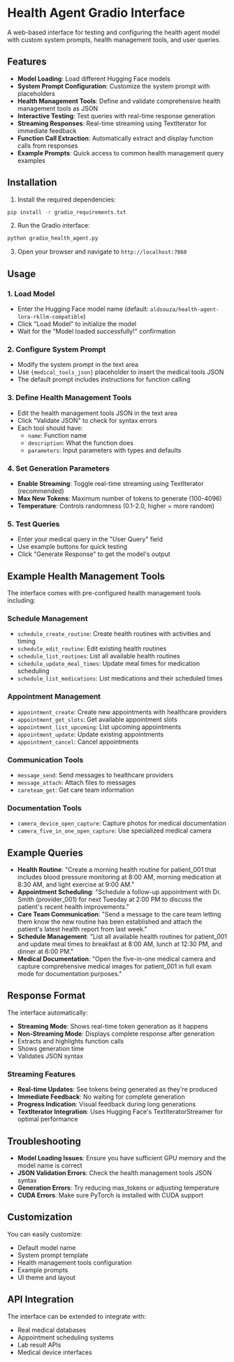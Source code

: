 # Health Agent Gradio Interface

A web-based interface for testing and configuring the health agent model with custom system prompts, health management tools, and user queries.

## Features

- **Model Loading**: Load different Hugging Face models
- **System Prompt Configuration**: Customize the system prompt with placeholders
- **Health Management Tools**: Define and validate comprehensive health management tools as JSON
- **Interactive Testing**: Test queries with real-time response generation
- **Streaming Responses**: Real-time streaming using TextIterator for immediate feedback
- **Function Call Extraction**: Automatically extract and display function calls from responses
- **Example Prompts**: Quick access to common health management query examples

## Installation

1. Install the required dependencies:
```bash
pip install -r gradio_requirements.txt
```

2. Run the Gradio interface:
```bash
python gradio_health_agent.py
```

3. Open your browser and navigate to `http://localhost:7860`

## Usage

### 1. Load Model
- Enter the Hugging Face model name (default: `aldsouza/health-agent-lora-rkllm-compatible`)
- Click "Load Model" to initialize the model
- Wait for the "Model loaded successfully!" confirmation

### 2. Configure System Prompt
- Modify the system prompt in the text area
- Use `{medical_tools_json}` placeholder to insert the medical tools JSON
- The default prompt includes instructions for function calling

### 3. Define Health Management Tools
- Edit the health management tools JSON in the text area
- Click "Validate JSON" to check for syntax errors
- Each tool should have:
  - `name`: Function name
  - `description`: What the function does
  - `parameters`: Input parameters with types and defaults

### 4. Set Generation Parameters
- **Enable Streaming**: Toggle real-time streaming using TextIterator (recommended)
- **Max New Tokens**: Maximum number of tokens to generate (100-4096)
- **Temperature**: Controls randomness (0.1-2.0, higher = more random)

### 5. Test Queries
- Enter your medical query in the "User Query" field
- Use example buttons for quick testing
- Click "Generate Response" to get the model's output

## Example Health Management Tools

The interface comes with pre-configured health management tools including:

### Schedule Management
- `schedule_create_routine`: Create health routines with activities and timing
- `schedule_edit_routine`: Edit existing health routines
- `schedule_list_routines`: List all available health routines
- `schedule_update_meal_times`: Update meal times for medication scheduling
- `schedule_list_medications`: List medications and their scheduled times

### Appointment Management
- `appointment_create`: Create new appointments with healthcare providers
- `appointment_get_slots`: Get available appointment slots
- `appointment_list_upcoming`: List upcoming appointments
- `appointment_update`: Update existing appointments
- `appointment_cancel`: Cancel appointments

### Communication Tools
- `message_send`: Send messages to healthcare providers
- `message_attach`: Attach files to messages
- `careteam_get`: Get care team information

### Documentation Tools
- `camera_device_open_capture`: Capture photos for medical documentation
- `camera_five_in_one_open_capture`: Use specialized medical camera

## Example Queries

- **Health Routine**: "Create a morning health routine for patient_001 that includes blood pressure monitoring at 8:00 AM, morning medication at 8:30 AM, and light exercise at 9:00 AM."
- **Appointment Scheduling**: "Schedule a follow-up appointment with Dr. Smith (provider_001) for next Tuesday at 2:00 PM to discuss the patient's recent health improvements."
- **Care Team Communication**: "Send a message to the care team letting them know the new routine has been established and attach the patient's latest health report from last week."
- **Schedule Management**: "List all available health routines for patient_001 and update meal times to breakfast at 8:00 AM, lunch at 12:30 PM, and dinner at 6:00 PM."
- **Medical Documentation**: "Open the five-in-one medical camera and capture comprehensive medical images for patient_001 in full exam mode for documentation purposes."

## Response Format

The interface automatically:
- **Streaming Mode**: Shows real-time token generation as it happens
- **Non-Streaming Mode**: Displays complete response after generation
- Extracts and highlights function calls
- Shows generation time
- Validates JSON syntax

### Streaming Features
- **Real-time Updates**: See tokens being generated as they're produced
- **Immediate Feedback**: No waiting for complete generation
- **Progress Indication**: Visual feedback during long generations
- **TextIterator Integration**: Uses Hugging Face's TextIteratorStreamer for optimal performance

## Troubleshooting

- **Model Loading Issues**: Ensure you have sufficient GPU memory and the model name is correct
- **JSON Validation Errors**: Check the health management tools JSON syntax
- **Generation Errors**: Try reducing max_tokens or adjusting temperature
- **CUDA Errors**: Make sure PyTorch is installed with CUDA support

## Customization

You can easily customize:
- Default model name
- System prompt template
- Health management tools configuration
- Example prompts
- UI theme and layout

## API Integration

The interface can be extended to integrate with:
- Real medical databases
- Appointment scheduling systems
- Lab result APIs
- Medical device interfaces
